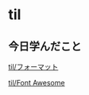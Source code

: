 # til

## 今日学んだこと

[til/フォーマット](https://github.com/tokiohamamatsu/til/blob/master/laravel/%E3%83%95%E3%82%A9%E3%83%BC%E3%83%9E%E3%83%83%E3%83%88.md#%E8%A7%A3%E6%B1%BA)

[til/Font Awesome](https://github.com/tokiohamamatsu/til/blob/master/Font%20Awesome/Font%20Awesome.md)